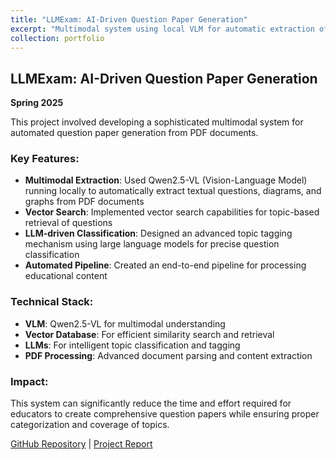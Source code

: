 ```yaml
---
title: "LLMExam: AI-Driven Question Paper Generation"
excerpt: "Multimodal system using local VLM for automatic extraction of textual questions, diagrams, and graphs from PDFs with LLM-driven topic tagging"
collection: portfolio
---
```


## LLMExam: AI-Driven Question Paper Generation

**Spring 2025**

This project involved developing a sophisticated multimodal system for automated question paper generation from PDF documents.

### Key Features:
- **Multimodal Extraction**: Used Qwen2.5-VL (Vision-Language Model) running locally to automatically extract textual questions, diagrams, and graphs from PDF documents
- **Vector Search**: Implemented vector search capabilities for topic-based retrieval of questions
- **LLM-driven Classification**: Designed an advanced topic tagging mechanism using large language models for precise question classification
- **Automated Pipeline**: Created an end-to-end pipeline for processing educational content

### Technical Stack:
- **VLM**: Qwen2.5-VL for multimodal understanding
- **Vector Database**: For efficient similarity search and retrieval
- **LLMs**: For intelligent topic classification and tagging
- **PDF Processing**: Advanced document parsing and content extraction

### Impact:
This system can significantly reduce the time and effort required for educators to create comprehensive question papers while ensuring proper categorization and coverage of topics.

[GitHub Repository](https://github.com/LLMExam/LLMExam) | [Project Report](https://github.com/LLMExam/LLMExam/blob/main/LLM_based_Examination_System_Automation.pdf) 
